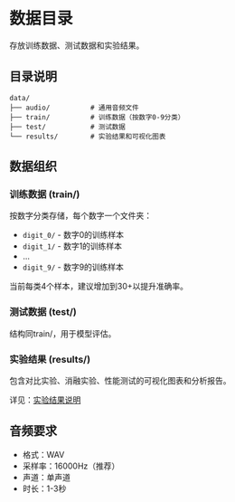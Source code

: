 # 数据目录

存放训练数据、测试数据和实验结果。

## 目录说明

```
data/
├── audio/          # 通用音频文件
├── train/          # 训练数据（按数字0-9分类）
├── test/           # 测试数据
└── results/        # 实验结果和可视化图表
```

## 数据组织

### 训练数据 (train/)
按数字分类存储，每个数字一个文件夹：
- `digit_0/` - 数字0的训练样本
- `digit_1/` - 数字1的训练样本
- ...
- `digit_9/` - 数字9的训练样本

当前每类4个样本，建议增加到30+以提升准确率。

### 测试数据 (test/)
结构同train/，用于模型评估。

### 实验结果 (results/)
包含对比实验、消融实验、性能测试的可视化图表和分析报告。

详见：[实验结果说明](results/实验结果说明.md)

## 音频要求

- 格式：WAV
- 采样率：16000Hz（推荐）
- 声道：单声道
- 时长：1-3秒
